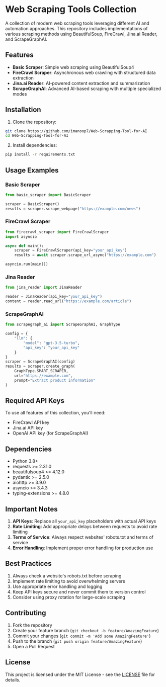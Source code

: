 # Web Scraping Tools Collection

A collection of modern web scraping tools leveraging different AI and automation approaches. This repository includes implementations of various scraping methods using BeautifulSoup, FireCrawl, Jina.ai Reader, and ScrapeGraphAI.

## Features

- **Basic Scraper**: Simple web scraping using BeautifulSoup4
- **FireCrawl Scraper**: Asynchronous web crawling with structured data extraction
- **Jina.ai Reader**: AI-powered content extraction and summarization
- **ScrapeGraphAI**: Advanced AI-based scraping with multiple specialized modes

## Installation

1. Clone the repository:
```bash
git clone https://github.com/imanoop7/Web-Scrapping-Tool-for-AI
cd Web-Scrapping-Tool-for-AI
```

2. Install dependencies:
```bash
pip install -r requirements.txt
```

## Usage Examples

### Basic Scraper
```python
from basic_scraper import BasicScraper

scraper = BasicScraper()
results = scraper.scrape_webpage("https://example.com/news")
```

### FireCrawl Scraper
```python
from firecrawl_scraper import FireCrawlScraper
import asyncio

async def main():
    scraper = FireCrawlScraper(api_key="your_api_key")
    results = await scraper.scrape_url_async("https://example.com")

asyncio.run(main())
```

### Jina Reader
```python
from jina_reader import JinaReader

reader = JinaReader(api_key="your_api_key")
content = reader.read_url("https://example.com/article")
```

### ScrapeGraphAI
```python
from scrapegraph_ai import ScrapeGraphAI, GraphType

config = {
    "llm": {
        "model": "gpt-3.5-turbo",
        "api_key": "your_api_key"
    }
}
scraper = ScrapeGraphAI(config)
results = scraper.create_graph(
    GraphType.SMART_SCRAPER, 
    url="https://example.com",
    prompt="Extract product information"
)
```

## Required API Keys

To use all features of this collection, you'll need:
- FireCrawl API key
- Jina.ai API key
- OpenAI API key (for ScrapeGraphAI)

## Dependencies

- Python 3.8+
- requests >= 2.31.0
- beautifulsoup4 >= 4.12.0
- pydantic >= 2.5.0
- aiohttp >= 3.9.0
- asyncio >= 3.4.3
- typing-extensions >= 4.8.0

## Important Notes

1. **API Keys**: Replace all `your_api_key` placeholders with actual API keys
2. **Rate Limiting**: Add appropriate delays between requests to avoid rate limiting
3. **Terms of Service**: Always respect websites' robots.txt and terms of service
4. **Error Handling**: Implement proper error handling for production use

## Best Practices

1. Always check a website's robots.txt before scraping
2. Implement rate limiting to avoid overwhelming servers
3. Use appropriate error handling and logging
4. Keep API keys secure and never commit them to version control
5. Consider using proxy rotation for large-scale scraping

## Contributing

1. Fork the repository
2. Create your feature branch (`git checkout -b feature/AmazingFeature`)
3. Commit your changes (`git commit -m 'Add some AmazingFeature'`)
4. Push to the branch (`git push origin feature/AmazingFeature`)
5. Open a Pull Request

## License

This project is licensed under the MIT License - see the [LICENSE](LICENSE) file for details.